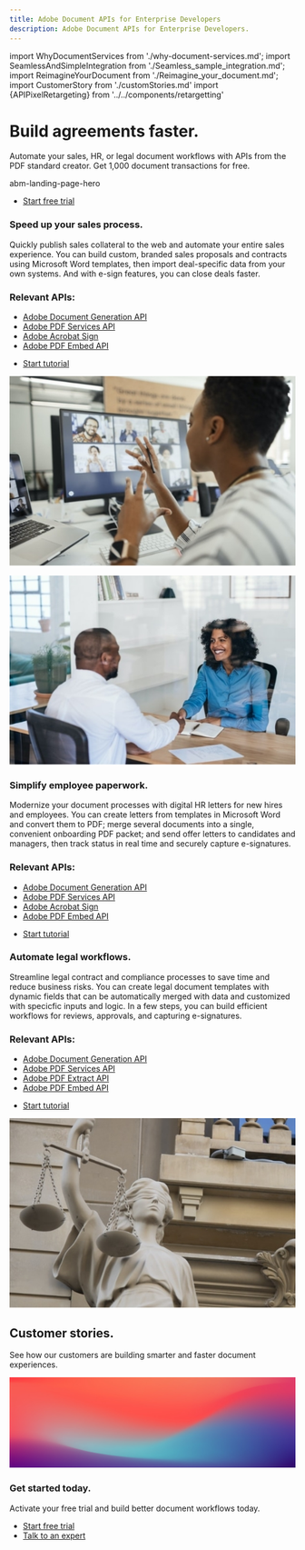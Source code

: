 ```yaml
---
title: Adobe Document APIs for Enterprise Developers
description: Adobe Document APIs for Enterprise Developers.
---
```


import WhyDocumentServices from './why-document-services.md';
import SeamlessAndSimpleIntegration from './Seamless_sample_integration.md';
import ReimagineYourDocument from './Reimagine_your_document.md';
import CustomerStory from './customStories.md'
import {APIPixelRetargeting} from '../../components/retargetting'

<!-- markdownlint-disable-file -->
<Hero slots="heading, text, assetsImg, buttons"  customLayout variant="halfwidth" className="herobgImage Hero-Banner assetImglaptop"/>

# Build agreements faster.

Automate your sales, HR, or legal document workflows with APIs from the PDF standard creator.
Get 1,000 document transactions for free.

abm-landing-page-hero

- [Start free trial](/document-services/apis/interstitial/)

<!-- Why Adobe Acrobat Services -->
<WrapperComponent slots="content" repeat="1" theme="lightest" className="why-pdf-services Why-PDF-Services-API"/>

<WhyDocumentServices />

<!-- Seamless and simple integration -->
<WrapperComponent slots="content" theme="light" className="why-docment-services"/>

<SeamlessAndSimpleIntegration />

<!-- Reimagine your document -->
<ReimagineYourDocument />

<!-- ZigZag -->

<TextBlock slots="heading,text,subHeading,linksGroups,buttons,image" theme="light" headerElementType="h2" homeZigZag isbuttonGroups className="home-zigzag-comp-padding Adobe-PDF-Extract-API sales-process" />

### Speed up your sales process.

Quickly publish sales collateral to the web and automate your entire sales experience. You can build custom, branded sales proposals and contracts using Microsoft Word templates, then import deal-specific data from your own systems. And with e-sign features, you can close deals faster.

### Relevant APIs:

* [Adobe Document Generation API](apis/doc-generation/)
* [Adobe PDF Services API](apis/pdf-services/)
* [Adobe Acrobat Sign](https://www.adobe.com/sign.html)
* [Adobe PDF Embed API](apis/pdf-embed/)

- [Start tutorial](https://experienceleague.adobe.com/docs/document-services/tutorials/usecases/acceleratesales.html)

![PDF Extract API Workflow](../images/mob_Image_Sales.jpg)

<TextBlock slots="image,heading,text,subHeading,linksGroups, buttons" theme="lightest"  primaryOutline headerElementType="h2" homeZigZag className="home-zigzag-comp-padding Adobe-Document-Generation-API employee-paperwork"/>

![Document Generation API Workflow](../images/mob_Image_Simplify.jpg)

### Simplify employee paperwork.

Modernize your document processes with digital HR letters for new hires and employees. You can create letters from templates in Microsoft Word and convert them to PDF; merge several documents into a single, convenient onboarding PDF packet; and send offer letters to candidates and managers, then track status in real time and securely capture e-signatures.

### Relevant APIs:

* [Adobe Document Generation API](apis/doc-generation/)
* [Adobe PDF Services API](apis/pdf-services/)
* [Adobe Acrobat Sign](https://www.adobe.com/sign.html)
* [Adobe PDF Embed API](apis/pdf-embed/)

- [Start tutorial](https://experienceleague.adobe.com/docs/document-services/tutorials/usecases/employeeonboarding.html)

<TextBlock slots="heading,text,subHeading,linksGroups,buttons,image" theme="light" headerElementType="h2" homeZigZag className="home-zigzag-comp-padding Adobe-PDF-Extract-API legal-workflows" />

### Automate legal workflows.

Streamline legal contract and compliance processes to save time and reduce business risks. You can create legal document templates with dynamic fields that can be automatically merged with data and customized with specicfic inputs and logic. In a few steps, you can build efficient workflows for reviews, approvals, and capturing e-signatures.

### Relevant APIs:

* [Adobe Document Generation API](apis/doc-generation/)
* [Adobe PDF Services API](apis/pdf-services/)
* [Adobe PDF Extract API](apis/pdf-extract/)
* [Adobe PDF Embed API](apis/pdf-embed/)

- [Start tutorial](https://experienceleague.adobe.com/docs/document-services/tutorials/usecases/automatelegalworkflows.html)

![PDF Extract API Workflow](../images/mob_Image_Legal.jpg)

<DCSummaryBlock slots="heading, text" theme="dark" background="rgb(31, 42, 73)" className="customer_stories py-1"/>

## Customer stories.

See how our customers are building smarter and faster document experiences.

<!-- Custom Stories -->
<WrapperComponent slots="content"  background="rgb(31, 42, 73)" className="customer_story_wrapper"/>
<CustomerStory />

<DCSummaryBlock slots="image, heading, text, buttons" theme="lightest" primaryOutline background="white" className="get-started-today py-2"/>

![summary block bg img](../images/bg-hero.jpeg)

### Get started today.

Activate your free trial and build better document workflows today.

- [Start free trial](/document-services/apis/interstitial/)
- [Talk to an expert](/pricing/contact/)

<APIPixelRetargeting/>
